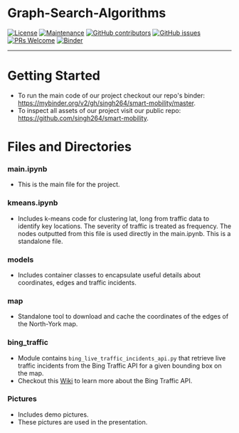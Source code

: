 # Graph-Search-Algorithms
[![License](https://img.shields.io/badge/License-Apache%202.0-blue.svg)](https://opensource.org/licenses/Apache-2.0) [![Maintenance](https://img.shields.io/badge/Maintained%3F-yes-green.svg)](https://GitHub.com/Naereen/StrapDown.js/graphs/commit-activity) [![GitHub contributors](https://img.shields.io/github/contributors/Naereen/StrapDown.js.svg)](https://github.com/singh264/smart-mobility/graphs/contributors) 
[![GitHub issues](https://img.shields.io/github/issues/Naereen/StrapDown.js.svg)](https://github.com/singh264/smart-mobility/issues) 
[![PRs Welcome](https://img.shields.io/badge/PRs-welcome-brightgreen.svg?style=flat-square)](https://github.com/singh264/smart-mobility/pulls)
[![Binder](https://mybinder.org/badge_logo.svg)](https://mybinder.org/v2/gh/singh264/smart-mobility/master)

---
# Getting Started
- To run the main code of our project checkout our repo's binder: https://mybinder.org/v2/gh/singh264/smart-mobility/master.
- To inspect all assets of our project visit our public repo: https://github.com/singh264/smart-mobility.


# Files and Directories 

### main.ipynb
- This is the main file for the project.

### kmeans.ipynb
- Includes k-means code for clustering lat, long from traffic data to identify key locations. The severity of traffic is treated as frequency. The nodes outputted from this file is used directly in the main.ipynb. This is a standalone file.  

### models
- Includes container classes to encapsulate useful details about coordinates, edges and traffic incidents.

### map
- Standalone tool to download and cache the coordinates of the edges of the North-York map.

### bing_traffic
- Module contains `bing_live_traffic_incidents_api.py` that retrieve live traffic incidents from the Bing Traffic API for a given bounding box on the map.
- Checkout this [Wiki](https://github.com/singh264/smart-mobility/wiki/Bing-Traffic) to learn more about the Bing Traffic API.

### Pictures 
- Includes demo pictures. 
- These pictures are used in the presentation. 

